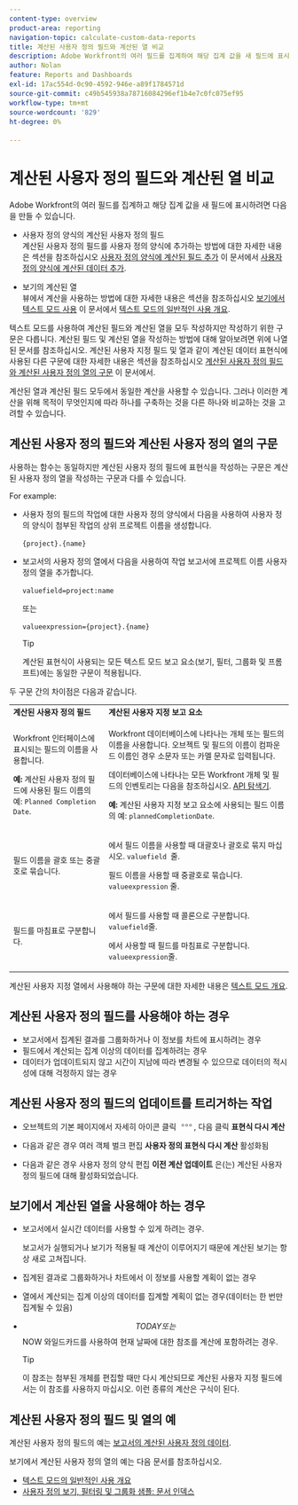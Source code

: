 ```yaml
---
content-type: overview
product-area: reporting
navigation-topic: calculate-custom-data-reports
title: 계산된 사용자 정의 필드와 계산된 열 비교
description: Adobe Workfront의 여러 필드를 집계하여 해당 집계 값을 새 필드에 표시하려면 사용자 정의 양식에서 계산된 사용자 정의 필드를 만들거나 보기에서 계산된 열을 만들 수 있습니다.
author: Nolan
feature: Reports and Dashboards
exl-id: 17ac554d-0c90-4592-946e-a89f1784571d
source-git-commit: c49b545938a78716084296ef1b4e7c0fc075ef95
workflow-type: tm+mt
source-wordcount: '829'
ht-degree: 0%

---
```


# 계산된 사용자 정의 필드와 계산된 열 비교

Adobe Workfront의 여러 필드를 집계하고 해당 집계 값을 새 필드에 표시하려면 다음을 만들 수 있습니다.

* 사용자 정의 양식의 계산된 사용자 정의 필드\
  계산된 사용자 정의 필드를 사용자 정의 양식에 추가하는 방법에 대한 자세한 내용은 섹션을 참조하십시오 [사용자 정의 양식에 계산된 필드 추가](../../../administration-and-setup/customize-workfront/create-manage-custom-forms/add-calculated-data-to-custom-form.md#add-a-calculated-field-to-a-custom-form) 이 문서에서 [사용자 정의 양식에 계산된 데이터 추가](../../../administration-and-setup/customize-workfront/create-manage-custom-forms/add-calculated-data-to-custom-form.md).

* 보기의 계산된 열\
  뷰에서 계산을 사용하는 방법에 대한 자세한 내용은 섹션을 참조하십시오 [보기에서 텍스트 모드 사용](../../../reports-and-dashboards/reports/text-mode/understand-common-uses-text-mode.md#use-text-mode-in-views) 이 문서에서 [텍스트 모드의 일반적인 사용 개요](../../../reports-and-dashboards/reports/text-mode/understand-common-uses-text-mode.md).

텍스트 모드를 사용하여 계산된 필드와 계산된 열을 모두 작성하지만 작성하기 위한 구문은 다릅니다. 계산된 필드 및 계산된 열을 작성하는 방법에 대해 알아보려면 위에 나열된 문서를 참조하십시오. 계산된 사용자 지정 필드 및 열과 같이 계산된 데이터 표현식에 사용된 다른 구문에 대한 자세한 내용은 섹션을 참조하십시오 [계산된 사용자 정의 필드와 계산된 사용자 정의 열의 구문](/help/quicksilver/reports-and-dashboards/reports/calc-cstm-data-reports/calculated-custom-fields-calculated-columns.md#syntax-of-calculated-custom-fields-vs-calculated-custom-columns) 이 문서에서.

계산된 열과 계산된 필드 모두에서 동일한 계산을 사용할 수 있습니다. 그러나 이러한 계산을 위해 목적이 무엇인지에 따라 하나를 구축하는 것을 다른 하나와 비교하는 것을 고려할 수 있습니다.

## 계산된 사용자 정의 필드와 계산된 사용자 정의 열의 구문

사용하는 함수는 동일하지만 계산된 사용자 정의 필드에 표현식을 작성하는 구문은 계산된 사용자 정의 열을 작성하는 구문과 다를 수 있습니다.

For example:

* 사용자 정의 필드의 작업에 대한 사용자 정의 양식에서 다음을 사용하여 사용자 정의 양식이 첨부된 작업의 상위 프로젝트 이름을 생성합니다.

  `{project}.{name}`

* 보고서의 사용자 정의 열에서 다음을 사용하여 작업 보고서에 프로젝트 이름 사용자 정의 열을 추가합니다.

  `valuefield=project:name`

  또는

  `valueexpression={project}.{name}`

  >[!TIP]
  >
  >계산된 표현식이 사용되는 모든 텍스트 모드 보고 요소(보기, 필터, 그룹화 및 프롬프트)에는 동일한 구문이 적용됩니다.

두 구문 간의 차이점은 다음과 같습니다.

<table style="table-layout:auto"> 
 <col> 
 <col> 
 <tbody> 
  <tr> 
   <td><strong>계산된 사용자 정의 필드</strong></td>
   <td><strong>계산된 사용자 지정 보고 요소</strong></td> 
  </tr> 
  <tr> 
   <td> <p>Workfront 인터페이스에 표시되는 필드의 이름을 사용합니다.</p> <p class="example" data-mc-autonum="<b>Example: </b>"><span class="autonumber"><span><b>예: </b></span></span>계산된 사용자 정의 필드에 사용된 필드 이름의 예: <code>Planned Completion Date</code>.</p> </td> 
   <td> <p>Workfront 데이터베이스에 나타나는 개체 또는 필드의 이름을 사용합니다. 오브젝트 및 필드의 이름이 컴파운드 이름인 경우 소문자 또는 카멜 문자로 입력됩니다. </p> <p>데이터베이스에 나타나는 모든 Workfront 개체 및 필드의 인벤토리는 다음을 참조하십시오. <a href="../../../wf-api/general/api-explorer.md" class="MCXref xref">API 탐색기</a>. </p> <p class="example" data-mc-autonum="<b>Example: </b>"><span class="autonumber"><span><b>예: </b></span></span>계산된 사용자 지정 보고 요소에 사용되는 필드 이름의 예: <code>plannedCompletionDate</code>.</p> </td> 
  </tr> 
  <tr> 
   <td>필드 이름을 괄호 또는 중괄호로 묶습니다.</td> 
   <td> <p>에서 필드 이름을 사용할 때 대괄호나 괄호로 묶지 마십시오. <code>valuefield </code>줄.</p> <p>필드 이름을 사용할 때 중괄호로 묶습니다. <code>valueexpression</code> 줄.</p> </td> 
  </tr> 
  <tr> 
   <td>필드를 마침표로 구분합니다.</td> 
   <td> <p>에서 필드를 사용할 때 콜론으로 구분합니다. <code>valuefield</code>줄.</p> <p>에서 사용할 때 필드를 마침표로 구분합니다. <code>valueexpression</code>줄.</p> </td> 
  </tr> 
 </tbody> 
</table>

계산된 사용자 지정 열에서 사용해야 하는 구문에 대한 자세한 내용은 [텍스트 모드 개요](../../../reports-and-dashboards/reports/text-mode/understand-text-mode.md).

## 계산된 사용자 정의 필드를 사용해야 하는 경우

* 보고서에서 집계된 결과를 그룹화하거나 이 정보를 차트에 표시하려는 경우
* 필드에서 계산되는 집계 이상의 데이터를 집계하려는 경우
* 데이터가 업데이트되지 않고 시간이 지남에 따라 변경될 수 있으므로 데이터의 적시성에 대해 걱정하지 않는 경우

## 계산된 사용자 정의 필드의 업데이트를 트리거하는 작업

* 오브젝트의 기본 페이지에서 자세히 아이콘 클릭 ![](assets/more-icon.png), 다음 클릭 **표현식 다시 계산**

* 다음과 같은 경우 여러 객체 벌크 편집 **사용자 정의 표현식 다시 계산** 활성화됨
* 다음과 같은 경우 사용자 정의 양식 편집 **이전 계산 업데이트** 은(는) 계산된 사용자 정의 필드에 대해 활성화되었습니다.

## 보기에서 계산된 열을 사용해야 하는 경우

* 보고서에서 실시간 데이터를 사용할 수 있게 하려는 경우.

  보고서가 실행되거나 보기가 적용될 때 계산이 이루어지기 때문에 계산된 보기는 항상 새로 고쳐집니다.

* 집계된 결과로 그룹화하거나 차트에서 이 정보를 사용할 계획이 없는 경우
* 열에서 계산되는 집계 이상의 데이터를 집계할 계획이 없는 경우(데이터는 한 번만 집계될 수 있음)
* $$TODAY 또는 $$NOW 와일드카드를 사용하여 현재 날짜에 대한 참조를 계산에 포함하려는 경우.

  >[!TIP]
  >
  >이 참조는 첨부된 개체를 편집할 때만 다시 계산되므로 계산된 사용자 지정 필드에서는 이 참조를 사용하지 마십시오. 이런 종류의 계산은 구식이 된다.

## 계산된 사용자 정의 필드 및 열의 예

계산된 사용자 정의 필드의 예는 [보고서의 계산된 사용자 정의 데이터](../../../reports-and-dashboards/reports/calc-cstm-data-reports/calculated-custom-data-reports.md).

보기에서 계산된 사용자 정의 열의 예는 다음 문서를 참조하십시오.

* [텍스트 모드의 일반적인 사용 개요](../../../reports-and-dashboards/reports/text-mode/understand-common-uses-text-mode.md)
* [사용자 정의 보기, 필터링 및 그룹화 샘플: 문서 인덱스](../../../reports-and-dashboards/reports/custom-view-filter-grouping-samples/custom-view-filter-grouping-samples.md)
